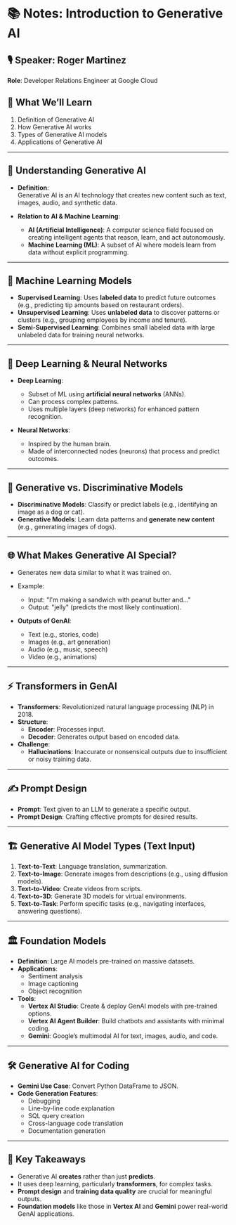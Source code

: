 # 📚 Notes: Introduction to Generative AI

## 🎙️ **Speaker**: Roger Martinez  
**Role**: Developer Relations Engineer at Google Cloud


## 🌟 **What We’ll Learn**  
1. Definition of Generative AI  
2. How Generative AI works  
3. Types of Generative AI models  
4. Applications of Generative AI  

---

## 🤖 **Understanding Generative AI**  
- **Definition**:  
  Generative AI is an AI technology that creates new content such as text, images, audio, and synthetic data.

- **Relation to AI & Machine Learning**:  
  - **AI (Artificial Intelligence)**: A computer science field focused on creating intelligent agents that reason, learn, and act autonomously.  
  - **Machine Learning (ML)**: A subset of AI where models learn from data without explicit programming.

---

## 🧩 **Machine Learning Models**  
- **Supervised Learning**: Uses **labeled data** to predict future outcomes (e.g., predicting tip amounts based on restaurant orders).  
- **Unsupervised Learning**: Uses **unlabeled data** to discover patterns or clusters (e.g., grouping employees by income and tenure).  
- **Semi-Supervised Learning**: Combines small labeled data with large unlabeled data for training neural networks.

---

## 🧠 **Deep Learning & Neural Networks**  
- **Deep Learning**:  
  - Subset of ML using **artificial neural networks** (ANNs).  
  - Can process complex patterns.  
  - Uses multiple layers (deep networks) for enhanced pattern recognition.

- **Neural Networks**:  
  - Inspired by the human brain.  
  - Made of interconnected nodes (neurons) that process and predict outcomes.

---

## 🎨 **Generative vs. Discriminative Models**  
- **Discriminative Models**: Classify or predict labels (e.g., identifying an image as a dog or cat).  
- **Generative Models**: Learn data patterns and **generate new content** (e.g., generating images of dogs).

---

## 🌐 **What Makes Generative AI Special?**  
- Generates new data similar to what it was trained on.  
- Example:  
  - Input: "I'm making a sandwich with peanut butter and..."  
  - Output: "jelly" (predicts the most likely continuation).

- **Outputs of GenAI**:  
  - Text (e.g., stories, code)  
  - Images (e.g., art generation)  
  - Audio (e.g., music, speech)  
  - Video (e.g., animations)

---

## ⚡ **Transformers in GenAI**  
- **Transformers**: Revolutionized natural language processing (NLP) in 2018.  
- **Structure**:  
  - **Encoder**: Processes input.  
  - **Decoder**: Generates output based on encoded data.  
- **Challenge**:  
  - **Hallucinations**: Inaccurate or nonsensical outputs due to insufficient or noisy training data.

---

## ✍️ **Prompt Design**  
- **Prompt**: Text given to an LLM to generate a specific output.  
- **Prompt Design**: Crafting effective prompts for desired results.

---

## 🏗️ **Generative AI Model Types (Text Input)**  
1. **Text-to-Text**: Language translation, summarization.  
2. **Text-to-Image**: Generate images from descriptions (e.g., using diffusion models).  
3. **Text-to-Video**: Create videos from scripts.  
4. **Text-to-3D**: Generate 3D models for virtual environments.  
5. **Text-to-Task**: Perform specific tasks (e.g., navigating interfaces, answering questions).

---

## 🏛️ **Foundation Models**  
- **Definition**: Large AI models pre-trained on massive datasets.  
- **Applications**:  
  - Sentiment analysis  
  - Image captioning  
  - Object recognition  
- **Tools**:  
  - **Vertex AI Studio**: Create & deploy GenAI models with pre-trained options.  
  - **Vertex AI Agent Builder**: Build chatbots and assistants with minimal coding.  
  - **Gemini**: Google’s multimodal AI for text, images, audio, and code.

---

## 🛠️ **Generative AI for Coding**  
- **Gemini Use Case**: Convert Python DataFrame to JSON.  
- **Code Generation Features**:  
  - Debugging  
  - Line-by-line code explanation  
  - SQL query creation  
  - Cross-language code translation  
  - Documentation generation

---

## 🚀 **Key Takeaways**  
- Generative AI **creates** rather than just **predicts**.  
- It uses deep learning, particularly **transformers**, for complex tasks.  
- **Prompt design** and **training data quality** are crucial for meaningful outputs.  
- **Foundation models** like those in **Vertex AI** and **Gemini** power real-world GenAI applications.
